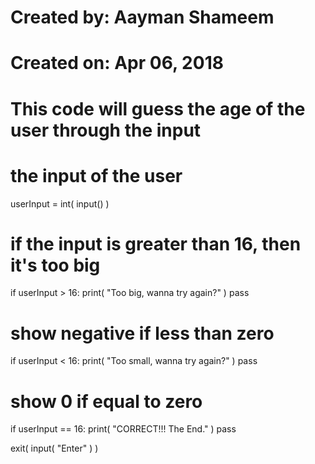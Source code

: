 #
# Created by: Aayman Shameem
# Created on: Apr 06, 2018
#
# This code will guess the age of the user through the input
#

# the input of the user
userInput = int( input() )

# if the input is greater than 16, then it's too big
if userInput > 16:
	print( "Too big, wanna try again?" )
pass

# show negative if less than zero
if userInput < 16:
	print( "Too small, wanna try again?" )
pass


# show 0 if equal to zero
if userInput == 16:
	print( "CORRECT!!! The End." )
pass


exit( input( "Enter" ) )
